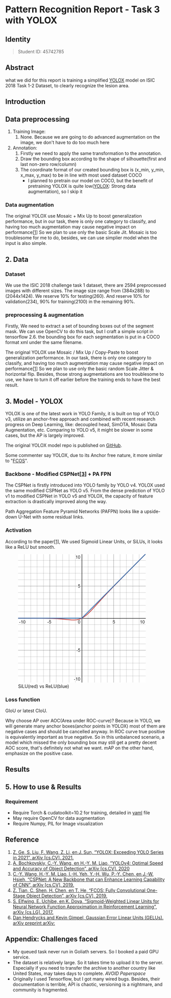 # Pattern Recognition Report - Task 3 with YOLOX

## Identity

> Student ID: 45742785

## Abstract

what we did for this report is training a simplified [YOLOX][yolox2021] model on ISIC 2018 Task 1-2 Dataset, to clearly recognize the lesion area.

## Introduction
<!-- TODO: put Result in mAP with minimum IoU -->

## Data preprocessing

1. Training Image: 
   1. None. Because we are going to do advanced augmentation on the image, we don't have to do too much here
2. Annotation:
   1. Firstly we need to apply the same transformation to the annotation.
   2. Draw the bounding box according to the shape of silhouette(first and last non-zero row/column)
   3. The coordinate format of our created bounding box is (x_min, y_min, x_max, y_max) to be in line with most used dataset COCO
      - I planned to pretrain our model on COCO, but the benefit of pretraining YOLOX is quite low([YOLOX][yolox2021]: Strong data augmentation), so I skip it

### Data augmentation

The original YOLOX use Mosaic + Mix Up to boost generalization performance, but in our task, there is only one category to classify, and having too much augmentation may cause negative impact on performance\[[1][yolox2021]\]
So we plan to use only the basic Scale Jit. Mosaic is too troublesome for me to do, besides, we can use simplier model when the input is also simple. 

## 2. Data

### Dataset

We use the ISIC 2018 challenge task 1 dataset, there are 2594 preprocessed images with different sizes.
The image size range from (384x288) to (2044x1424).
We reserve 10% for testing(260). And reserve 10% for validation(234), 90% for training(2100) in the remaining 90%.

### preprocessing & augmentation

Firstly, We need to extract a set of bounding boxes out of the segment mask. We can use OpenCV to do this task, but I craft a simple script in tensorflow 2.6. the bounding box for each segmentation is put in a COCO format xml under the same filename.

The original YOLOX use Mosaic / Mix Up / Copy-Paste to boost generalization performance. In our task, there is only one category to classify, and having too much augmentation may cause negative impact on performance\[[1][yolox2021]\]
So we plan to use only the basic random Scale Jitter & horizontal flip. Besides, those strong augmentations are too troublesome to use, we have to turn it off earlier before the training ends to have the best result.


## 3. Model - YOLOX

YOLOX is one of the latest work in YOLO Family, it is built on top of YOLO v3, utilize an anchor-free approach and combined with recent research progress on Deep Learning, like: decoupled head, SimOTA, Mosaic Data Augmentation, etc. Comparing to YOLO v5, it might be slower in some cases, but the AP is largely improved.

The original YOLOX model repo is published on [GitHub](https://github.com/Megvii-BaseDetection/YOLOX).

Some commenter say YOLOX, due to its Anchor free nature, it more similar to "[FCOS](tian2019fcos)".

### Backbone - Modified CSPNet\[[3][wang2019cspnet]\] + PA FPN

The CSPNet is firstly introduced into YOLO family by YOLO v4. YOLOX used the same modified CSPNet as YOLO v5. From the dense prediction of YOLO v1 to modified CSPNet in YOLO v5 and YOLOX, the capacity of feature extraction is drastically improved along the way.

Path Aggregation Feature Pyramid Networks (PAFPN) looks like a upside-down U-Net with some residual links.


### Activation

According to the paper[\[1\]][yolox2021], We used Sigmoid Linear Units, or SiLUs, it looks like a ReLU but smooth.
<figure>
   <img alt="comparison with ReLU" src="./images/SiLU.png" width="400px" />
   <figcaption>SiLU(red) vs ReLU(blue)</figcaption>
</figure>

### Loss function

GIoU or latest CIoU.

Why choose AP over AOC(Area under ROC-curve)? Because in YOLO, we will generate many anchor boxes(anchor points in YOLOX) most of them are negative cases and should be cancelled anyway. In ROC curve true positive is equivalently important as true negative. So in this unbalanced scenario, a model which missed the only bounding box may still get a pretty decent AOC score, that's definitely not what we want.
mAP on the other hand, emphasize on the positive case.

## Results

## 5. How to use & Results
### Requirement

- Require Torch & cudatoolkit=10.2 for training, detailed in [yaml](misc/tools.yaml) file
- May require OpenCV for data augmentation
- Require Numpy, PIL for Image visualization


## Reference

<!-- https://www.bibtex.com/c/bibtex-to-ieee-converter/ -->
1. [Z. Ge, S. Liu, F. Wang, Z. Li, en J. Sun, “YOLOX: Exceeding YOLO Series in 2021”, arXiv [cs.CV]. 2021.][yolox2021]
2. [A. Bochkovskiy, C.-Y. Wang, en H.-Y. M. Liao, “YOLOv4: Optimal Speed and Accuracy of Object Detection”, arXiv [cs.CV]. 2020][bochkovskiy2020yolov4]
3. [C.-Y. Wang, H.-Y. M. Liao, I.-H. Yeh, Y.-H. Wu, P.-Y. Chen, en J.-W. Hsieh, “CSPNet: A New Backbone that can Enhance Learning Capability of CNN”, arXiv [cs.CV]. 2019.][wang2019cspnet]
4. [Z. Tian, C. Shen, H. Chen, en T. He, “FCOS: Fully Convolutional One-Stage Object Detection”, arXiv [cs.CV]. 2019.][tian2019fcos]
5. [S. Elfwing, E. Uchibe, en K. Doya, “Sigmoid-Weighted Linear Units for Neural Network Function Approximation in Reinforcement Learning”, arXiv [cs.LG]. 2017.][elfwing2017sigmoidweighted]
6. [Dan Hendrycks and Kevin Gimpel, Gaussian Error Linear Units (GELUs). arXiv preprint arXiv:][hendrycks2020gaussian]

[yolox2021]: https://arxiv.org/abs/2107.08430 "YOLOX: Exceeding YOLO Series in 2021"
[bochkovskiy2020yolov4]: https://arxiv.org/abs/2004.10934 "YOLOv4: Optimal Speed and Accuracy of Object Detection"
[wang2019cspnet]: https://arxiv.org/abs/1911.11929 "CSPNet: A New Backbone that can Enhance Learning Capability of CNN"
[tian2019fcos]: https://arxiv.org/abs/1904.01355 "FCOS: Fully Convolutional One-Stage Object Detection"
[elfwing2017sigmoidweighted]: https://arxiv.org/abs/1702.03118v3 "Sigmoid-Weighted Linear Units for Neural Network Function Approximation in Reinforcement Learning"
[hendrycks2020gaussian]: https://arxiv.org/abs/1606.08415 "Gaussian Error Linear Units (GELUs)"

## Appendix: Challenges faced

- My queued task never run in Goliath servers. So I booked a paid GPU service.
- The dataset is relatively large. So it takes time to upload it to the server. Especially if you need to transfer the archive to another country like United States, may takes days to complete. *AVOID Paperspace*
- Originally I used Tensorflow, but I got many wired bugs. Besides, their documentation is terrible, API is chaotic, versioning is a nightmare, and community is fragmented. 

